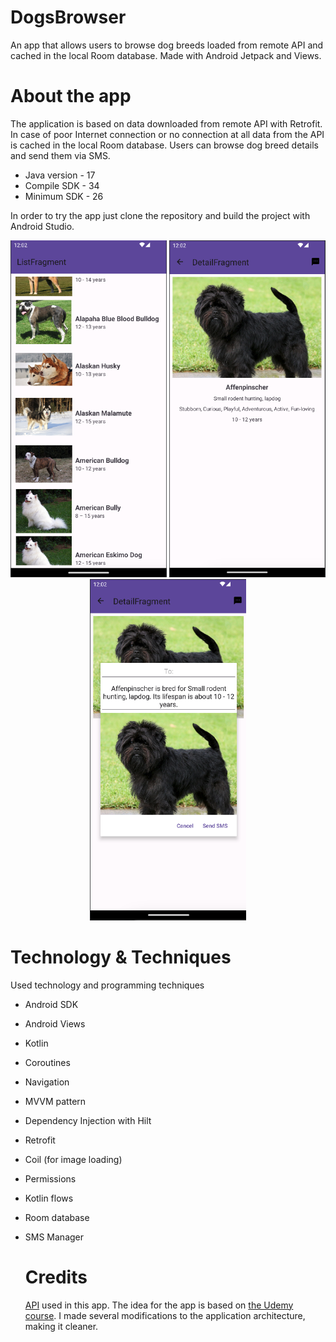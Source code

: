 # DogsBrowser
An app that allows users to browse dog breeds loaded from remote API and cached in the local Room database. Made with Android Jetpack and Views.

# About the app
The application is based on data downloaded from remote API with Retrofit. In case of poor Internet connection or no connection at all data from the API is cached in the local Room database.
Users can browse dog breed details and send them via SMS.

* Java version - 17
* Compile SDK - 34
* Minimum SDK - 26

In order to try the app just clone the repository and build the project with Android Studio.

<p align="center">
  <img src="./screenshots/Screenshot_list.png" width="250" title="list">
  <img src="./screenshots/Screenshot_details.png" width="250" title="details">
  <img src="./screenshots/Screenshot_sms.png" width="250" title="sms">
</p>

# Technology & Techniques
Used technology and programming techniques
* Android SDK
* Android Views
* Kotlin
* Coroutines
* Navigation
* MVVM pattern
* Dependency Injection with Hilt
* Retrofit
* Coil (for image loading)
* Permissions
* Kotlin flows
* Room database
* SMS Manager

  # Credits
  [API](https://raw.githubusercontent.com/DevTides/DogsApi/master/dogs.json) used in this app. The idea for the app is based on [the Udemy course](https://www.udemy.com/course/androidjetpack/). I made several modifications to the application architecture, making it cleaner.
